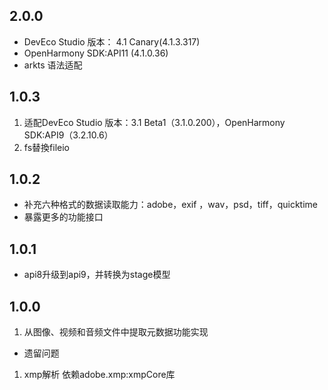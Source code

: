 ## 2.0.0
- DevEco Studio 版本： 4.1 Canary(4.1.3.317)
- OpenHarmony SDK:API11 (4.1.0.36)
- arkts 语法适配

## 1.0.3

1. 适配DevEco Studio 版本：3.1 Beta1（3.1.0.200），OpenHarmony SDK:API9（3.2.10.6）
3. fs替換fileio

## 1.0.2

- 补充六种格式的数据读取能力：adobe，exif ，wav，psd，tiff，quicktime
- 暴露更多的功能接口

## 1.0.1

- api8升级到api9，并转换为stage模型

## 1.0.0

  1. 从图像、视频和音频文件中提取元数据功能实现

- 遗留问题
1. xmp解析
   依赖adobe.xmp:xmpCore库